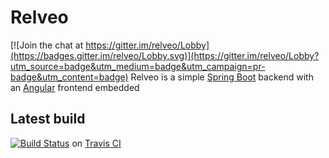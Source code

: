 # Relveo

[![Join the chat at https://gitter.im/relveo/Lobby](https://badges.gitter.im/relveo/Lobby.svg)](https://gitter.im/relveo/Lobby?utm_source=badge&utm_medium=badge&utm_campaign=pr-badge&utm_content=badge)
Relveo is a simple [Spring Boot](https://projects.spring.io/spring-boot/) backend with an [Angular](https://angular.io) frontend embedded

## Latest build
[![Build Status](https://travis-ci.org/costalfy/relveo.svg?branch=master)](https://travis-ci.org/costalfy/relveo) on [Travis CI](https://travis-ci.org/costalfy/relveo/) 
